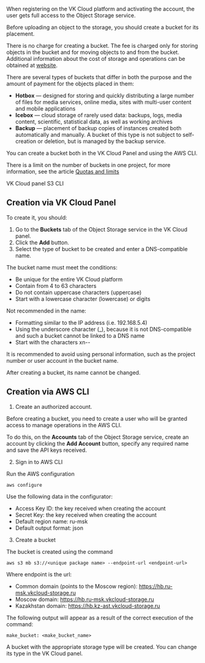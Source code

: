 When registering on the VK Cloud platform and activating the account, the user gets full access to the Object Storage service.

Before uploading an object to the storage, you should create a bucket for its placement.

<note>

There is no charge for creating a bucket. The fee is charged only for storing objects in the bucket and for moving objects to and from the bucket. Additional information about the cost of storage and operations can be obtained at [website](https://cloud.vk.com/pricing).

</note>

There are several types of buckets that differ in both the purpose and the amount of payment for the objects placed in them:

- **Hotbox** — designed for storing and quickly distributing a large number of files for media services, online media, sites with multi-user content and mobile applications
- **Icebox** — cloud storage of rarely used data: backups, logs, media content, scientific, statistical data, as well as working archives
- **Backup** — placement of backup copies of instances created both automatically and manually. A bucket of this type is not subject to self-creation or deletion, but is managed by the backup service.

You can create a bucket both in the VK Cloud Panel and using the AWS CLI.

<warn>

There is a limit on the number of buckets in one project, for more information, see the article [Quotas and limits](/en/tools-for-using-services/account/concepts/quotasandlimits#cloud_storage_c24c9efe)

</warn>

<tabs>
<tablist>
<tab>VK Cloud panel</tab>
<tab>S3 CLI</tab>
</tablist>
<tabpanel>

## Creation via VK Cloud Panel

To create it, you should:

1. Go to the **Buckets** tab of the Object Storage service in the VK Cloud panel.
2. Click the **Add** button.
3. Select the type of bucket to be created and enter a DNS-compatible name.

<warn>

The bucket name must meet the conditions:

- Be unique for the entire VK Cloud platform
- Contain from 4 to 63 characters
- Do not contain uppercase characters (uppercase)
- Start with a lowercase character (lowercase) or digits

Not recommended in the name:

- Formatting similar to the IP address (i.e. 192.168.5.4)
- Using the underscore character (\_), because it is not DNS-compatible and such a bucket cannot be linked to a DNS name
- Start with the characters xn--

It is recommended to avoid using personal information, such as the project number or user account in the bucket name.

After creating a bucket, its name cannot be changed.

</warn>

</tabpanel>
<tabpanel>

## Creation via AWS CLI

1. Create an authorized account.

Before creating a bucket, you need to create a user who will be granted access to manage operations in the AWS CLI.

To do this, on the **Accounts** tab of the Object Storage service, create an account by clicking the **Add Account** button, specify any required name and save the API keys received.

2. Sign in to AWS CLI

Run the AWS configuration

```console
aws configure
```

Use the following data in the configurator:

- Access Key ID: the key received when creating the account
- Secret Key: the key received when creating the account
- Default region name: ru-msk
- Default output format: json

3. Create a bucket

The bucket is created using the command

```console
aws s3 mb s3://<unique package name> --endpoint-url <endpoint-url>
```

Where endpoint is the url:

- Common domain (points to the Moscow region): https://hb.ru-msk.vkcloud-storage.ru
- Moscow domain: https://hb.ru-msk.vkcloud-storage.ru
- Kazakhstan domain: https://hb.kz-ast.vkcloud-storage.ru

The following output will appear as a result of the correct execution of the command:

```console
make_bucket: <make_bucket_name>
```

A bucket with the appropriate storage type will be created. You can change its type in the VK Cloud panel.

</tabpanel>
</tabs>
